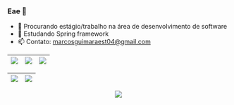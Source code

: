 ### Eae 👋


- 🔭 Procurando estágio/trabalho na área de desenvolvimento de software
- 🌱 Estudando Spring framework
- 📫 Contato: marcosguimaraest04@gmail.com

| ![](http://github-profile-summary-cards.vercel.app/api/cards/stats?username=marcosguimaraest&theme=nord_dark) | ![](http://github-profile-summary-cards.vercel.app/api/cards/repos-per-language?username=marcosguimaraest&hide=Html&theme=nord_dark) | ![](http://github-profile-summary-cards.vercel.app/api/cards/most-commit-language?username=marcosguimaraest&theme=nord_dark) |
| :-: | :-: | :-: |

| ![](http://github-profile-summary-cards.vercel.app/api/cards/profile-details?username=marcosguimaraest&theme=nord_dark) | ![](https://github-readme-streak-stats.herokuapp.com/?user=marcosguimaraest&hide_border=true&date_format=M%20j%5B%2C%20Y%5D&background=2D3742&stroke=2D3742&ring=6bbbca&fire=6bbbca&currStreakNum=fff&sideNums=6bbbca&currStreakLabel=6bbbca&sideLabels=fff&dates=fff) |
| :-: | :-: |

<p align="center">
  <img src="https://media.tenor.com/9eqjOdWMSJ0AAAAC/bakemonogatari-yotsugi-ononoki.gif" />
</p>
